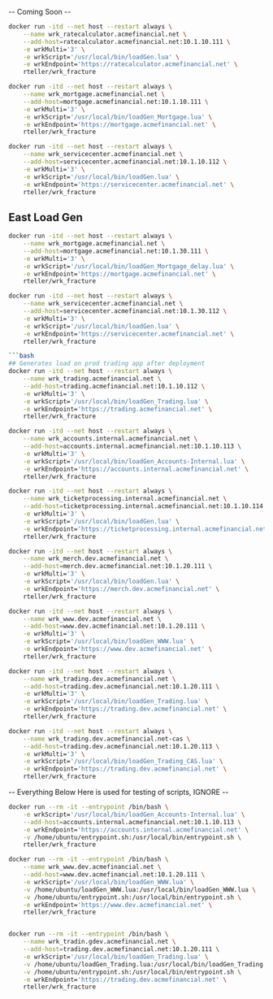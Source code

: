-- Coming Soon --


```bash
docker run -itd --net host --restart always \
    --name wrk_ratecalculator.acmefinancial.net \
    --add-host=ratecalculator.acmefinancial.net:10.1.10.111 \
    -e wrkMulti='3' \
    -e wrkScript='/usr/local/bin/loadGen.lua' \
    -e wrkEndpoint='https://ratecalculator.acmefinancial.net' \
    rteller/wrk_fracture
```

```bash
docker run -itd --net host --restart always \
    --name wrk_mortgage.acmefinancial.net \
    --add-host=mortgage.acmefinancial.net:10.1.10.111 \
    -e wrkMulti='3' \
    -e wrkScript='/usr/local/bin/loadGen_Mortgage.lua' \
    -e wrkEndpoint='https://mortgage.acmefinancial.net' \
    rteller/wrk_fracture
```

```bash
docker run -itd --net host --restart always \
    --name wrk_servicecenter.acmefinancial.net \
    --add-host=servicecenter.acmefinancial.net:10.1.10.112 \
    -e wrkMulti='3' \
    -e wrkScript='/usr/local/bin/loadGen.lua' \
    -e wrkEndpoint='https://servicecenter.acmefinancial.net' \
    rteller/wrk_fracture
```

## East Load Gen

```bash
docker run -itd --net host --restart always \
    --name wrk_mortgage.acmefinancial.net \
    --add-host=mortgage.acmefinancial.net:10.1.30.111 \
    -e wrkMulti='3' \
    -e wrkScript='/usr/local/bin/loadGen_Mortgage_delay.lua' \
    -e wrkEndpoint='https://mortgage.acmefinancial.net' \
    rteller/wrk_fracture
```

```bash
docker run -itd --net host --restart always \
    --name wrk_servicecenter.acmefinancial.net \
    --add-host=servicecenter.acmefinancial.net:10.1.30.112 \
    -e wrkMulti='3' \
    -e wrkScript='/usr/local/bin/loadGen.lua' \
    -e wrkEndpoint='https://servicecenter.acmefinancial.net' \
    rteller/wrk_fracture

```bash
## Generates load on prod trading app after deployment
docker run -itd --net host --restart always \
    --name wrk_trading.acmefinancial.net \
    --add-host=trading.acmefinancial.net:10.1.10.112 \
    -e wrkMulti='3' \
    -e wrkScript='/usr/local/bin/loadGen_Trading.lua' \
    -e wrkEndpoint='https://trading.acmefinancial.net' \
    rteller/wrk_fracture
```

```bash
docker run -itd --net host --restart always \
    --name wrk_accounts.internal.acmefinancial.net \
    --add-host=accounts.internal.acmefinancial.net:10.1.10.113 \
    -e wrkMulti='3' \
    -e wrkScript='/usr/local/bin/loadGen_Accounts-Internal.lua' \
    -e wrkEndpoint='https://accounts.internal.acmefinancial.net' \
    rteller/wrk_fracture
```

```bash
docker run -itd --net host --restart always \
    --name wrk_ticketprocessing.internal.acmefinancial.net \
    --add-host=ticketprocessing.internal.acmefinancial.net:10.1.10.114 \
    -e wrkMulti='3' \
    -e wrkScript='/usr/local/bin/loadGen.lua' \
    -e wrkEndpoint='https://ticketprocessing.internal.acmefinancial.net' \
    rteller/wrk_fracture
```

```bash
docker run -itd --net host --restart always \
    --name wrk_merch.dev.acmefinancial.net \
    --add-host=merch.dev.acmefinancial.net:10.1.20.111 \
    -e wrkMulti='3' \
    -e wrkScript='/usr/local/bin/loadGen.lua' \
    -e wrkEndpoint='https://merch.dev.acmefinancial.net' \
    rteller/wrk_fracture
```

```bash
docker run -itd --net host --restart always \
    --name wrk_www.dev.acmefinancial.net \
    --add-host=www.dev.acmefinancial.net:10.1.20.111 \
    -e wrkMulti='3' \
    -e wrkScript='/usr/local/bin/loadGen_WWW.lua' \
    -e wrkEndpoint='https://www.dev.acmefinancial.net' \
    rteller/wrk_fracture
```

```bash
docker run -itd --net host --restart always \
    --name wrk_trading.dev.acmefinancial.net \
    --add-host=trading.dev.acmefinancial.net:10.1.20.111 \
    -e wrkMulti='3' \
    -e wrkScript='/usr/local/bin/loadGen_Trading.lua' \
    -e wrkEndpoint='https://trading.dev.acmefinancial.net' \
    rteller/wrk_fracture
```

```bash
docker run -itd --net host --restart always \
    --name wrk_trading.dev.acmefinancial.net-cas \
    --add-host=trading.dev.acmefinancial.net:10.1.20.113 \
    -e wrkMulti='3' \
    -e wrkScript='/usr/local/bin/loadGen_Trading_CAS.lua' \
    -e wrkEndpoint='https://trading.dev.acmefinancial.net' \
    rteller/wrk_fracture
```

-- Everything Below Here is used for testing of scripts, IGNORE --

```bash
docker run --rm -it --entrypoint /bin/bash \
    -e wrkScript='/usr/local/bin/loadGen_Accounts-Internal.lua' \
    --add-host=accounts.internal.acmefinancial.net:10.1.10.113 \
    -e wrkEndpoint='https://accounts.internal.acmefinancial.net' \
    -v /home/ubuntu/entrypoint.sh:/usr/local/bin/entrypoint.sh \
    rteller/wrk_fracture
```

```bash
docker run --rm -it --entrypoint /bin/bash \
    --name wrk_www.dev.acmefinancial.net \
    --add-host=www.dev.acmefinancial.net:10.1.20.111 \
    -e wrkScript='/usr/local/bin/loadGen_WWW.lua' \
    -v /home/ubuntu/loadGen_WWW.lua:/usr/local/bin/loadGen_WWW.lua \
    -v /home/ubuntu/entrypoint.sh:/usr/local/bin/entrypoint.sh \
    -e wrkEndpoint='https://www.dev.acmefinancial.net' \
    rteller/wrk_fracture
```
```bash

docker run --rm -it --entrypoint /bin/bash \
    --name wrk_tradin.gdev.acmefinancial.net \
    --add-host=trading.dev.acmefinancial.net:10.1.20.111 \
    -e wrkScript='/usr/local/bin/loadGen_Trading.lua' \
    -v /home/ubuntu/loadGen_Trading.lua:/usr/local/bin/loadGen_Trading.lua \
    -v /home/ubuntu/entrypoint.sh:/usr/local/bin/entrypoint.sh \
    -e wrkEndpoint='https://trading.dev.acmefinancial.net' \
    rteller/wrk_fracture
```